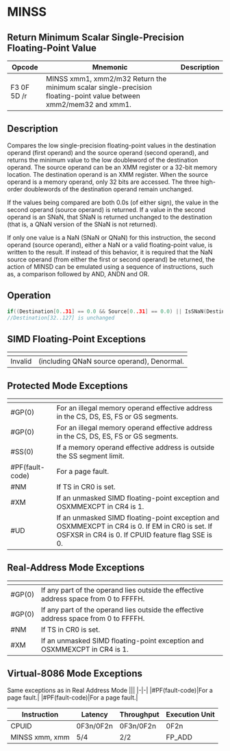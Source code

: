 # MINSS
 
## Return Minimum Scalar Single-Precision Floating-Point Value
 
 
|Opcode|Mnemonic|Description|
|-|-|-|
|F3 0F 5D /r|MINSS xmm1, xmm2/m32 Return the minimum scalar single-precision floating-point value between xmm2/mem32 and xmm1.||
 
## Description
 
Compares the low single-precision floating-point values in the destination operand (first operand) and the source operand (second operand), and returns the minimum value to the low doubleword of the destination operand. The source operand can be an XMM register or a 32-bit memory location. The destination operand is an XMM register. When the source operand is a memory operand, only 32 bits are accessed. The three high-order doublewords of the destination operand remain unchanged.
 
If the values being compared are both 0.0s (of either sign), the value in the second operand (source operand) is returned. If a value in the second operand is an SNaN, that SNaN is returned unchanged to the destination (that is, a QNaN version of the SNaN is not returned).
 
If only one value is a NaN (SNaN or QNaN) for this instruction, the second operand (source operand), either a NaN or a valid floating-point value, is written to the result. If instead of this behavior, it is required that the NaN source operand (from either the first or second operand) be returned, the action of MINSD can be emulated using a sequence of instructions, such as, a comparison followed by AND, ANDN and OR.
 
 
## Operation
 
```c
if((Destination[0..31] == 0.0 && Source[0..31] == 0.0) || IsSNaN(Destination[0..31]) || IsSNaN(Source[0..31]) || Destination[0..31] >= Source[0..31]) Destination[0..31] = Source[0..31];
//Destination[32..127] is unchanged

```
 
 
## SIMD Floating-Point Exceptions
 
|[]()||
|-|-|
|Invalid|(including QNaN source operand), Denormal.|
 
## Protected Mode Exceptions
 
|[]()||
|-|-|
|#GP(0)|For an illegal memory operand effective address in the CS, DS, ES, FS or GS segments.|
|#GP(0)|For an illegal memory operand effective address in the CS, DS, ES, FS or GS segments.|
|#SS(0)|If a memory operand effective address is outside the SS segment limit.|
|#PF(fault-code)|For a page fault.|
|#NM|If TS in CR0 is set.|
|#XM|If an unmasked SIMD floating-point exception and OSXMMEXCPT in CR4 is 1.|
|#UD|If an unmasked SIMD floating-point exception and OSXMMEXCPT in CR4 is 0. If EM in CR0 is set. If OSFXSR in CR4 is 0. If CPUID feature flag SSE is 0.|
 
## Real-Address Mode Exceptions
 
|[]()||
|-|-|
|#GP(0)|If any part of the operand lies outside the effective address space from 0 to FFFFH.|
|#GP(0)|If any part of the operand lies outside the effective address space from 0 to FFFFH.|
|#NM|If TS in CR0 is set.|
|#XM|If an unmasked SIMD floating-point exception and OSXMMEXCPT in CR4 is 1.|
 
## Virtual-8086 Mode Exceptions
 
Same exceptions as in Real Address Mode
|[]()||
|-|-|
|#PF(fault-code)|For a page fault.|
|#PF(fault-code)|For a page fault.|
 
|Instruction|Latency|Throughput|Execution Unit|
|-|-|-|-|
|CPUID|0F3n/0F2n|0F3n/0F2n|0F2n|
|MINSS xmm, xmm|5/4|2/2|FP_ADD|
